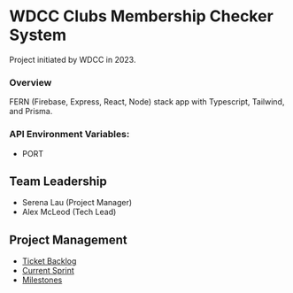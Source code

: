 # WDCC Clubs Membership Checker System

Project initiated by WDCC in 2023.

### Overview

FERN (Firebase, Express, React, Node) stack app with Typescript, Tailwind, and Prisma.

### API Environment Variables:

- PORT

## Team Leadership

- Serena Lau (Project Manager)
- Alex McLeod (Tech Lead)

## Project Management
- [Ticket Backlog](https://github.com/orgs/UoaWDCC/projects/20/views/1)
- [Current Sprint](https://github.com/orgs/UoaWDCC/projects/20/views/2)
- [Milestones](https://github.com/UoaWDCC/wdcc-clubs-mem-checker/milestones)
